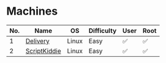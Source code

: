 # Machines

| No. | Name | OS | Difficulty | User | Root |
| --- | --- | --- | --- | --- | --- |
| 1 | <a href="Delivery">Delivery</a> | Linux | Easy | :white_check_mark: | :white_check_mark: | 
| 2 | <a href="ScriptKiddie">ScriptKiddie</a> | Linux | Easy | :white_check_mark: | :white_check_mark: | 